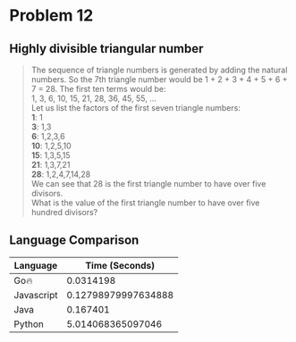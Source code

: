 # Problem 12

## Highly divisible triangular number

>The sequence of triangle numbers is generated by adding the natural numbers. So the 7th triangle number would be 1 + 2 + 3 + 4 + 5 + 6 + 7 = 28. The first ten terms would be:  
>1, 3, 6, 10, 15, 21, 28, 36, 45, 55, ...  
>Let us list the factors of the first seven triangle numbers:  
>**1**: 1  
>**3**: 1,3  
>**6**: 1,2,3,6  
>**10**: 1,2,5,10  
>**15**: 1,3,5,15  
>**21**: 1,3,7,21  
>**28**: 1,2,4,7,14,28  
>We can see that 28 is the first triangle number to have over five divisors.  
>What is the value of the first triangle number to have over five hundred divisors?

## Language Comparison

| Language     | Time (Seconds)        |
| ------------ | --------------------- |
| Go🔥         | 0.0314198             |
| Javascript   | 0.12798979997634888   |
| Java         | 0.167401              |
| Python       | 5.014068365097046     |